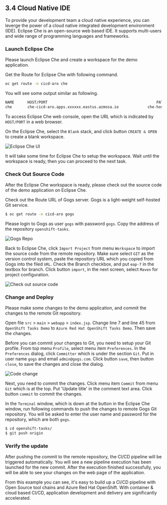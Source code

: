 ## 3.4 Cloud Native IDE

To provide your development team a cloud native experience, you can leverge the power of a cloud native integrated development environment (IDE). Eclipse Che is an open-source web based IDE. It supports multi-users and wide range of programming languages and frameworks.

### Launch Eclipse Che

Please launch Eclipse Che and create a workspace for the demo application.

Get the Route for Eclipse Che with following command.

```sh
oc get route -n cicd-aro che
```

You will see some output similar as following.

```sh
NAME      HOST/PORT                                                 PATH      SERVICES   PORT      TERMINATION   WILDCARD
che       che-cicd-aro.apps.xxxxxx.eastus.azmosa.io             che-host   http                    None                                                                                                                                              
```
To access Eclipse Che web console, open the URL which is indicated by  `HOST/PORT` in a web browser.

On the Eclipse Che, select the `Blank` stack, and click button `CREATE & OPEN` to create a blank workspace.

![Eclipse Che UI](../media/che-ui.png)

It will take some time for Eclipse Che to setup the workspace. Wait until the workspace is ready, then you can proceed to the next task.

### Check Out Source Code

After the Eclipse Che workspace is ready, please check out the source code of the demo application on Eclipse Che.

Check out the Route URL of Gogs server. Gogs is a light-weight self-hosted Git service. 

```sh
$ oc get route -n cicd-aro gogs
```

Please login to Gogs as user `gogs` with password `gogs`. Copy the address of the repository `openshift-tasks`.

![Gogs Repo](../media/gogs-repo.png)

Back to Eclipse Che, click `Import Project` from menu `Workspace` to import the source code from the remote repository. Make sure select `GIT` as the version control system, paste the repository URL which you copied from Gogs into the filed `URL`. Check the Branch checkbox, and put `eap-7` in the textbox for branch. Click button `import`, in the next screen, select `Maven` for project configuration.

![Check out source code](../media/che-import.png)

### Change and Deploy

Please make some changes to the demo application, and commit the changes to the remote Git repository.

Open file `src` > `main` > `webapp` > `index.jsp`. Change line 7 and line 45 from `OpenShift Tasks Demo` to `Azure Red Hat OpenShift Tasks Demo`. Then save the changes.

Before you can commit your changes to Git, you need to setup your Git profile. From top menu `Profile`, select menu item `Preferences`. In the `Preferences` dialog, click `Committer` which is under the section `Git`. Put in user name `gogs` and email `admin@gogs.com`. Click button `save`, then button `close`, to save the changes and close the dialog.

![Code change](../media/che-codechange.png)


Next, you need to commit the changes. Click menu item `Commit` from menu `Git` which is at the top. Put 'Update title' in the comment text area. Click button `commit` to commit the changes.

In the `Terminal` window, which is down at the button in the Eclipse Che window, run following commands to push the changes to remote Gogs Git repository. You will be asked to enter the user name and password for the repository, which are both `gogs`.

```sh
$ cd openshift-tasks/
$ git push origin
```

### Verify the update

After pushing the commit to the remote repository, the CI/CD pipeline will be triggered automatically. You will see a new pipeline execution has been launched for the new commit. After the execution finished successfully, you will be able to see your changes on the web page of the application.

From this example you can see, it's easy to build up a CI/CD pipeline with Open Source tool chains and Azure Red Hat OpenShift. With container & cloud based CI/CD, application development and delivery are significantly accelerated.

